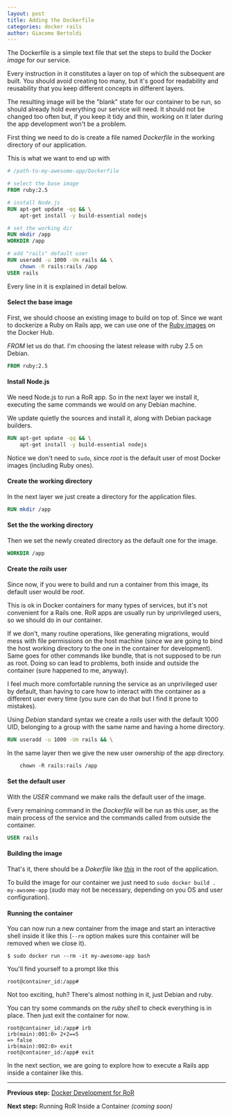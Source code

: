 ```yaml
---
layout: post
title: Adding the Dockerfile
categories: docker rails
author: Giacomo Bertoldi
---
```


The Dockerfile is a simple text file that set the steps to build the Docker _image_ for our service.

Every instruction in it constitutes a layer on top of which the subsequent are built.
You should avoid creating too many, but it's good for readability and reusability that you keep different concepts in different layers.

The resulting image will be the "blank" state for our container to be run, so should already hold everything our service will need. It should not be changed too often but, if you keep it tidy and thin, working on it later during the app development won't be a problem.

First thing we need to do is create a file named _Dockerfile_ in the working directory of our application.

This is what we want to end up with
```Dockerfile
# /path-to-my-awesome-app/Dockerfile

# select the base image
FROM ruby:2.5

# install Node.js
RUN apt-get update -qq && \
    apt-get install -y build-essential nodejs

# set the working dir
RUN mkdir /app
WORKDIR /app

# add "rails" default user
RUN useradd -u 1000 -Um rails && \
    chown -R rails:rails /app
USER rails
```

Every line in it is explained in detail below.


#### Select the base image

First, we should choose an existing image to build on top of.
Since we want to dockerize a Ruby on Rails app, we can use one of the [Ruby images](ciao) on the Docker Hub.

_FROM_ let us do that.
I'm choosing the latest release with ruby 2.5 on Debian.
```Dockerfile
FROM ruby:2.5
```


#### Install Node.js

We need Node.js to run a RoR app.
So in the next layer we install it, executing the same commands we would on any Debian machine.

We update quietly the sources and install it, along with Debian package builders.
```Dockerfile
RUN apt-get update -qq && \
    apt-get install -y build-essential nodejs
```

Notice we don't need to ```sudo```, since _root_ is the default user of most Docker images (including Ruby ones).


#### Create the working directory

In the next layer we just create a directory for the application files.
```Dockerfile
RUN mkdir /app
```


#### Set the the working directory

Then we set the newly created directory as the default one for the image.
```Dockerfile
WORKDIR /app
```


#### Create the _rails_ user

Since now, if you were to build and run a container from this image, its default user would be _root_.

This is ok in Docker containers for many types of services, but it's not convenient for a Rails one.
RoR apps are usually run by unprivileged users, so we should do in our container.

If we don't, many routine operations, like generating migrations, would mess with file permissions on the host machine
(since we are going to bind the host working directory to the one in the container for development).
Same goes for other commands like bundle, that is not supposed to be run as root. Doing so can lead to problems, both inside and outside the container (sure happened to me, anyway).

I feel much more comfortable running the service as an unprivileged user by default, than having to care how to interact with the container as a different user every time
(you sure can do that but I find it prone to mistakes).

Using _Debian_ standard syntax we create a _rails_  user with the default 1000 UID, belonging to a group with the same name and having a home directory. 
```Dockerfile
RUN useradd -u 1000 -Um rails && \
```
In the same layer then we give the new user ownership of the app directory.
```Dockerfile
    chown -R rails:rails /app
```

#### Set the default user

With the _USER_ command we make rails the default user of the image.

Every remaining command in the _Dockerfile_ will be run as this user,
as the main process of the service and the commands called from outside the container.
```Dockerfile
USER rails
```

#### Building the image

That's it, there should be a _Dokerfile_ like [_this_](https://github.com/rubynetti/ror-docker-templates/blob/master/basic/Dockerfile) in the root of the application.

To build the image for our container we just need to ```sudo docker build . my-awsome-app```
(_sudo_ may not be necessary, depending on you OS and user configuration).


#### Running the container

You can now run a new container from the image and start an interactive shell inside it like this
(```--rm``` option makes sure this container will be removed when we close it).
```
$ sudo docker run --rm -it my-awesome-app bash
```
You'll find yourself to a prompt like this
```
root@container_id:/app#
```

Not too exciting, huh?
There's almost nothing in it, just Debian and ruby.

You can try some commands on the _ruby shell_ to check everything is in place.
Then just exit the container for now.
```
root@container_id:/app# irb
irb(main):001:0> 2+2==5
=> false
irb(main):002:0> exit
root@container_id:/app# exit
```

In the next section, we are going to explore how to execute a Rails app inside a container like this.


<hr/>

**Previous step:**
[Docker Development for RoR](/_posts/2018-04-13-docker-rails-development.md)

**Next step:**
Running RoR Inside a Container _(coming soon)_
